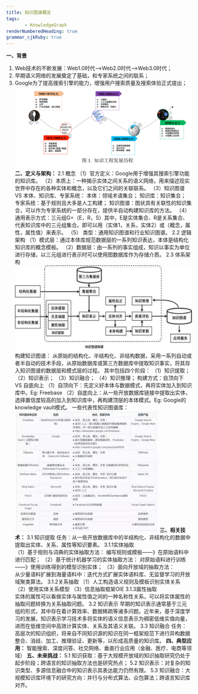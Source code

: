 ```yaml
---
title: 知识图谱概览
tags: 
       - KnowledgeGraph 
renderNumberedHeading: true
grammar_cjkRuby: true
---
```

**一、背景**
1.	Web技术的不断发展：Web1.0时代-->Web2.0时代-->Web3.0时代；
2.	早期语义网络的发展奠定了基础，和专家系统之间的联系；
3.	Google为了提高搜索引擎的能力，增强用户搜索质量及搜索体验正式提出；
![enter description here](./images/1590650829208.png)
**二、定义与架构：**
2.1 概念
（1）官方定义：Google用于增强其搜索引擎功能的知识库。
（2）本质上：一种揭示实体之间关系的语义网络，用来描述现实世界中存在的各种实体和概念，以及它们之间的关联联系。
（3）知识图谱 VS 本体、知识库、专家系统：
本体：领域术语集合；
知识库：知识集合；
专家系统：基于规则且大多是人工构建；
知识图谱：图状具有关联性的知识集合，可以作为专家系统的一部分存在，提供半自动构建知识库的方法。
（4） 通用表示方式：三元组G=（E，R，S）其中，E是实体集合、R是关系集合、 代表知识库中的三元组集合。即可以用（实体1，关系，实体2）或（概念，属性，属性值）来表示。
（5） 类型：通用知识图谱和行业知识图谱。
2.2 逻辑架构
（1）模式层：通过本体库规范数据层的一系列知识表达，本体是结构化知识库的概念模板。
（2）数据层：由一系列的事实组成，知识以事实为单位进行存储，以三元组进行表示时可以使用图数据库作为存储介质。
2.3 体系架构
![enter description here](./images/1590650977462.png)
构建知识图谱：
从原始的结构化、半结构化、非结构数据，采用一系列自动或者半自动的技术手段，从原始数据库或第三方数据库中提取知识事实，将其存入知识图谱的数据层和模式层的过程。
其中包括四个阶段：
（1）知识提取；
（2）知识表示；
（3）知识融合；
（4）知识推理；
构建方式：自顶向下 VS 自底向上
（1）自顶向下：先定义好本体与数据模式，再将实体加入到知识库中。Eg: Freebase
（2）自底向上：从一些开放数据库链接中提取出实体，选择置信度较高的加入到知识库中，再构建顶层的本体模式。Eg: Google的knowledge vault模式。
一些代表性知识图谱库：
![enter description here](./images/1590651023045.png)
**三、相关技术：**
3.1  知识提取
   任务：从一些开放数据库中的半结构化、非结构化的数据中提取出实体、关系、属性等知识要素。
  3.1.1实体抽取     
（1）基于规则与词典的实体抽取方法：
编写规则或模板——》在原始语料中进行匹配；
（2）基于统计机器学习的实体抽取方法：
对原始语料进行训练——》使用训练得到的模型识别实体；
（3）面向开放域的抽取方法：      
从少量语料扩展到海量语料中：迭代方式扩展实体语料库、无监督学习的开放域聚类算法。
3.1.2关系抽取
（1）人工构造语义规则及模板识别实体关系
（2）使用实体关系模型
（3）信息抽取框架OIE
3.1.3属性抽取       
实体的属性可以看做实体与属性值之间的一种名称性关系，可以将实体属性的抽取问题转换为关系抽取问题。 
3.2 知识表示
早期的知识表示通常基于三元组的形式，其中存在着计算效率、数据稀疏等诸多问题。近年来，基于深度学习的发展，知识表示学习技术多将实体的语义信息表示为稠密低维实值向量，进而在低维空间中高效计算实体、关系及其语义关联。
3.3 知识融合
任务：高层次的知识组织，将来自不同知识源的知识在同一框架规范下进行异构数据整合、消歧、加工、推理验证、更新等，以形成高质量的知识库。
**四、典型应用：**
 智能搜索、深度问答、社交网络、垂直行业应用（金融、医疗、电商等领域）
**五、未来挑战：**
5.1	知识获取：基于大规模开放域的知识抽取研究仍处于起步阶段；跨语言的知识抽取方法也是研究热点；
5.2 知识表示：对复杂的知识类型、多源信息融合中的知识表示其表达能力仍然有限。
5.3 知识融合：大规模知识库环境下的研究方向：并行与分布式算法、众包算法；跨语言知识库对齐。
                             
